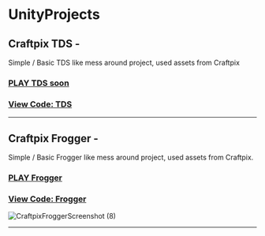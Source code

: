 # UnityProjects



## Craftpix TDS -

Simple / Basic TDS like mess around project, used assets from Craftpix

### [PLAY TDS soon](#)

### [View Code: TDS](https://github.com/TheCyberFlash/UnityProjects/tree/main/CraftpixTDS)

***

## Craftpix Frogger - 

Simple / Basic Frogger like mess around project, used assets from Craftpix.

### [PLAY Frogger](https://github.com/TheCyberFlash/UnityProjects/tree/main/ReadyToPlayWindows)

### [View Code: Frogger](https://github.com/TheCyberFlash/UnityProjects/tree/main/CraftpixFrogger)

![CraftpixFroggerScreenshot (8)](https://user-images.githubusercontent.com/87118878/197747840-0d5813cb-f6f3-452b-8d23-bfb70df35c32.png)


***
